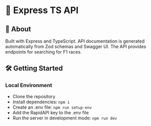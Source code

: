 # 🚀 Express TS API

## 🌟 About

Built with Express and TypeScript. API documentation is generated automatically from Zod schemas and Swagger UI. The API provides endpoints for searching for F1 races.

## 🛠️ Getting Started

### Local Environment

- Clone the repository
- Install dependencies: `npm i`
- Create an .env file: `npm run setup-env`
- Add the RapidAPI key to the .env file
- Run the server in development mode: `npm run dev`
